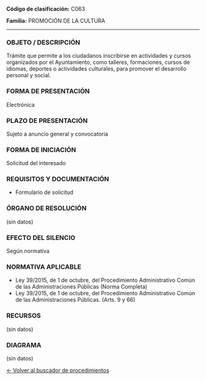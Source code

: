 
**Código de clasificación:** C063

**Familia:** PROMOCIÓN DE LA CULTURA

---

### OBJETO / DESCRIPCIÓN

Trámite que permite a los ciudadanos inscribirse en actividades y cursos organizados por el Ayuntamiento, como talleres, formaciones, cursos de idiomas, deportes o actividades culturales, para promover el desarrollo personal y social.

### FORMA DE PRESENTACIÓN

Electrónica

### PLAZO DE PRESENTACIÓN

Sujeto a anuncio general y convocatoria

### FORMA DE INICIACIÓN

Solicitud del interesado

### REQUISITOS Y DOCUMENTACIÓN

- Formulario de solicitud

### ÓRGANO DE RESOLUCIÓN

(sin datos)

### EFECTO DEL SILENCIO

Según normativa

### NORMATIVA APLICABLE

- Ley 39/2015, de 1 de octubre, del Procedimiento Administrativo Común de las Administraciones Públicas (Norma Completa)
- Ley 39/2015, de 1 de octubre, del Procedimiento Administrativo Común de las Administraciones Públicas. (Arts. 9 y 66)

### RECURSOS

(sin datos)

### DIAGRAMA

(sin datos)

[← Volver al buscador de procedimientos](../buscador.md)